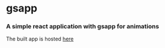 # gsapp

### A simple react application with gsapp for animations

The built app is hosted <a href="https://gsapp-beryl.vercel.app">here</a>
